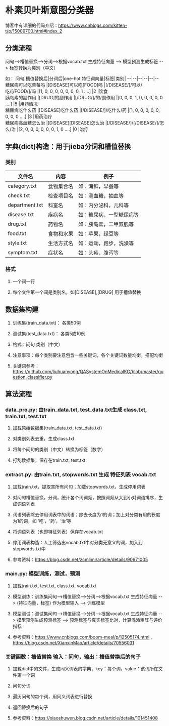 # 朴素贝叶斯意图分类器

博客中有详细的代码介绍：https://www.cnblogs.com/kitten-t/p/15009700.html#index_2

## 分类流程

问句-->槽值替换-->分词-->根据vocab.txt 生成特征向量 --> 模型预测生成标签 --> 标签转换为类别（中文）

如：
问句|槽值替换后|分词后|one-hot 特征词向量|标签|类别|
--|--|--|--|--|--
糖尿病可以吃草莓吗 |[DISEASE]可以吃[FOOD]吗 |[/DISEASE/]/可以/吃/[/FOOD/]/吗 |[1, 0, 0, 0, 0, 0, 0, 0, 1 ....] |2 |饮食  
胰岛素的副作用 |[DRUG]的副作用 |[/DRUG/]/的/副作用 |[0, 0, 0, 1, 0, 0, 0, 0, 0 ....] |5 |用药情况  
糖尿病吃什么药 |[DISEASE]吃什么药 |[/DISEASE/]/吃什么/药 |[1, 0, 0, 0, 0, 0, 0, 0, 0 ....] |3 |用药治疗  
糖尿病高血糖怎么治 |[DISEASE][DISEASE]怎么治 |[/DISEASE/]/[/DISEASE/]/怎么/治 |[2, 0, 0, 0, 0, 0, 0, 1, 0 ....] |0 |治疗  


## 字典(dict)构造：用于jieba分词和槽值替换

### 类别

文件名|内容|例子
--|--|--
category.txt| 食物集合名|如：海鲜，早餐等  
check.txt| 检查项目名|如：测血糖，抽血等  
department.txt| 科室名| 如：内分泌科，儿科等  
disease.txt|疾病名|如：糖尿病，一型糖尿病等  
drug.txt|药物名|如：胰岛素，二甲双胍等  
food.txt|食物和水果|如：苹果，绿豆等  
style.txt|生活方式名|如：运动，跑步，洗澡等  
symptom.txt|症状名|如：头疼，腹泻等  

### 格式

1. 一个词一行

2. 每个文件第一个词是类别名，如[DISEASE],[DRUG] 用于槽值替换


## 数据集构建

1. 训练集(train_data.txt)： 各类50例

2. 测试集(test_data.txt)：  各类5或10例

3. 格式：问句	类别（中文）

4. 注意事项：每个类别要注意包含一些关键词，各个关键词数量均衡，搭配均衡

5. 关键词参考：https://github.com/liuhuanyong/QASystemOnMedicalKG/blob/master/question_classifier.py

## 算法流程

### data_pro.py: 由train_data.txt, test_data.txt生成 class.txt, train.txt, test.txt

1. 加载原始数据集(train_data.txt, test_data.txt)

2. 对类别列表去重，生成class.txt

3. 将每个问句的类别（中文）转换为标签（数字）

4. 打乱数据集，保存在train.txt, test.txt

### extract.py: 由train.txt, stopwords.txt 生成 特征列表 vocab.txt

1. 加载train.txt，提取其所有问句；加载stopwords.txt，生成停用词表

2. 对问句槽值替换，分词，统计各个词词频，按照词频从大到小对词语排序，生成词语列表

3. 词语列表除去停用词表中的词语；除去长度为1的词；加上对分类有用的长度为1的词，如 ‘吃’，‘药’，‘治’等

4. 将词语列表（也即特征列表）保存在vocab.txt

5. 停用词表构造：人工筛选出vocab.txt中对分类无意义的词，加入到stopwords.txt中

6. 参考资料：https://blog.csdn.net/zcmlimi/article/details/90671005

### main.py: 模型训练，测试，预测

1. 加载train.txt, test.txt, class.txt, vocab.txt

2. 模型训练：训练集问句-->槽值替换-->分词-->根据vocab.txt 生成特征向量 -->  (特征向量，标签) 作为模型输入 --> 训练模型

3. 模型测试：测试集问句-->槽值替换-->分词-->根据vocab.txt 生成特征向量 -->  模型预测生成预测标签 --> 预测标签与真实标签比对，计算混淆矩阵与评价指标

4. 参考资料：https://www.cnblogs.com/boom-meal/p/12505174.html ,  https://blog.csdn.net/XianxinMao/article/details/70556031

### 关键函数：槽值替换 输入：问句，输出：槽值替换后的句子

1. 加载dict中的文件，生成同义词表的字典，key：每个词，value：该词所在文件第一个词

2. 问句分词

3. 遍历问句的每个词，用同义词表进行替换

4. 返回替换后的句子

5. 参考资料：https://xiaoshuwen.blog.csdn.net/article/details/101451408
